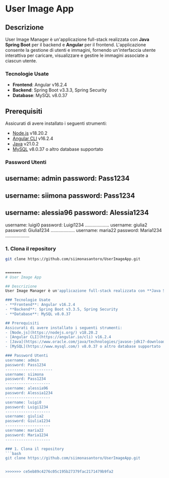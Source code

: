 # User Image App

## Descrizione
User Image Manager è un'applicazione full-stack realizzata con **Java Spring Boot** per il backend e **Angular** per il frontend. L'applicazione consente la gestione di utenti e immagini, fornendo un'interfaccia utente interattiva per caricare, visualizzare e gestire le immagini associate a ciascun utente.

### Tecnologie Usate
- **Frontend**: Angular v16.2.4
- **Backend**: Spring Boot v3.3.3, Spring Security
- **Database**: MySQL v8.0.37

## Prerequisiti
Assicurati di avere installato i seguenti strumenti:
- [Node.js](https://nodejs.org/) v18.20.2
- [Angular CLI](https://angular.io/cli) v16.2.4
- [Java](https://www.oracle.com/java/technologies/javase-jdk17-downloads.html) v21.0.2
- [MySQL](https://www.mysql.com/) v8.0.37 o altro database supportato

### Password Utenti
username: admin
password: Pass1234
---------------------
username: siimona
password: Pass1234
--------------------
username: alessia96
password: Alessia1234
--------------------
username: luigi0
password: Luigi1234
...................
username: giulia2
password: Giulia1234
...................
username: maria22
password: Maria1234
...................

### 1. Clona il repository
```bash
git clone https://github.com/siimonasantoro/UserImageApp.git


=======
# User Image App

## Descrizione
User Image Manager è un'applicazione full-stack realizzata con **Java Spring Boot** per il backend e **Angular** per il frontend. L'applicazione consente la gestione di utenti e immagini, fornendo un'interfaccia utente interattiva per caricare, visualizzare e gestire le immagini associate a ciascun utente.

### Tecnologie Usate
- **Frontend**: Angular v16.2.4
- **Backend**: Spring Boot v3.3.5, Spring Security
- **Database**: MySQL v8.0.37

## Prerequisiti
Assicurati di avere installato i seguenti strumenti:
- [Node.js](https://nodejs.org/) v18.20.2
- [Angular CLI](https://angular.io/cli) v16.2.4
- [Java](https://www.oracle.com/java/technologies/javase-jdk17-downloads.html) v21.0.2
- [MySQL](https://www.mysql.com/) v8.0.37 o altro database supportato

### Password Utenti
username: admin
password: Pass1234
---------------------
username: siimona
password: Pass1234
--------------------
username: alessia96
password: Alessia1234
--------------------
username: luigi0
password: Luigi1234
--------------------
username: giulia2
password: Giulia1234
--------------------
username: maria22
password: Maria1234
--------------------

### 1. Clona il repository
```bash
git clone https://github.com/siimonasantoro/UserImageApp.git


>>>>>>> ce5eb89c4276c05c195b27379fac2171479b9fa2
